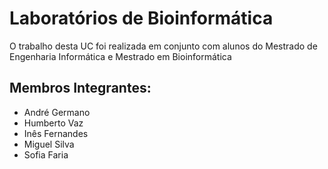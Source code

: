 # Laboratórios de Bioinformática


O trabalho desta UC foi realizada em conjunto com alunos do Mestrado de Engenharia Informática e Mestrado em Bioinformática

## Membros Integrantes:
- André Germano
- Humberto Vaz
- Inês Fernandes
- Miguel Silva
- Sofia Faria
